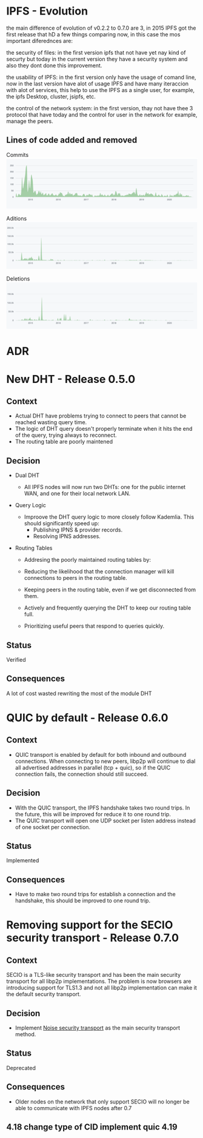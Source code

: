 # IPFS - Evolution

the main difference of evolution of v0.2.2 to 0.7.0 are 3, in 2015 IPFS got the first release that hD a few things comparing now, in this case the mos important diferednces are: 

the security of files: in the first version ipfs that not have yet nay kind of securty but today in the current version they have a security system and also they dont done this improvement.

the usability of IPFS: in the first version only have the usage of comand line, now in  the last version have alot of usage IPFS and have many iteraccion with alot of services, this help to use the IPFS as a single user, for example, the ipfs Desktop, cluster, jsipfs, etc.

the control of the network system: in the first version, thay not have thee 3 protocol that have today and the control for user in the network for example, manage the peers.

## Lines of code added and removed
Commits
![Commits](assets/commits.png)

Aditions
![Commits](assets/aditions.png)

Deletions
![Commits](assets/deletions.png)



# ADR


# New DHT - Release 0.5.0

## Context

- Actual DHT have problems trying to connect to peers that cannot be reached wasting query time.
- The logic of DHT query doesn't properly terminate when it hits the end of the query, trying always to reconnect.
- The routing table are poorly maintened
  
## Decision

- Dual DHT
  - All IPFS nodes will now run two DHTs: one for the public internet WAN, and one for their local network LAN.

- Query Logic
  - Improove the DHT query logic to more closely follow Kademlia. This should significantly speed up:
    - Publishing IPNS & provider records.
    - Resolving IPNS addresses.
- Routing Tables
  - Addresing the poorly maintained routing tables by:

  - Reducing the likelihood that the connection manager will kill connections to peers in the routing table.
  - Keeping peers in the routing table, even if we get disconnected from them.
  - Actively and frequently querying the DHT to keep our routing table full.
  - Prioritizing useful peers that respond to queries quickly.
## Status

Verified

## Consequences

A lot of cost wasted rewriting the most of the module DHT

# QUIC by default - Release 0.6.0

## Context

- QUIC transport is enabled by default for both inbound and outbound connections. When connecting to new peers, libp2p will continue to dial all advertised addresses in parallel (tcp + quic), so if the QUIC connection fails, the connection should still succeed.

## Decision

- With the QUIC transport, the IPFS handshake takes two round trips. In the future, this will be improved for reduce it to one round trip.
- The QUIC transport will open one UDP socket per listen address instead of one socket per connection.
  

## Status

Implemented

## Consequences

- Have to make two round trips for establish a connection and the handshake, this should be improved to one round trip. 

# Removing support for the SECIO security transport - Release 0.7.0

## Context

SECIO is a TLS-like security transport and has been the main security transport for all libp2p implementations. The problem is now browsers are introducing support for TLS1.3 and not all libp2p implementation can make it the default security transport.


## Decision

- Implement [Noise security transport](https://github.com/libp2p/specs/tree/master/noise) as the main security transport method.


## Status

Deprecated

## Consequences

- Older nodes on the network that only support SECIO will no longer be able to communicate with IPFS nodes after 0.7




4.18
change type of CID
implement quic 
4.19
-